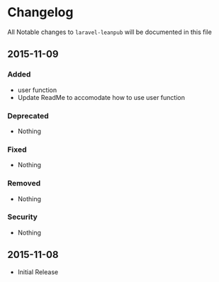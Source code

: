 # Changelog

All Notable changes to `laravel-leanpub` will be documented in this file

## 2015-11-09

### Added
- user function
- Update ReadMe to accomodate how to use user function

### Deprecated
- Nothing

### Fixed
- Nothing

### Removed
- Nothing

### Security
- Nothing

## 2015-11-08

- Initial Release
